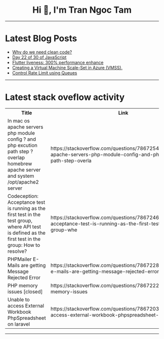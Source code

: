 <h1 align="center">Hi 👋, I'm Tran Ngoc Tam</h1>

---

# Latest Blog Posts 
<!-- BLOG-POST-LIST:START -->
- [Why do we need clean code?](https://dev.to/wraith/why-do-we-need-clean-code-1cea)
- [Day 22 of 30 of JavaScript](https://dev.to/akshat0610/day-22-of-30-of-javascript-2omi)
- [Flutter liveness: 300% performance enhance](https://dev.to/jodamco/flutter-liveness-300-performance-enhance-3kkh)
- [Creating a Virtual Machine Scale-Set in Azure &lpar;VMSS&rpar;.](https://dev.to/laoluafolami/creating-a-virtual-machine-scale-set-in-azure-vmss-21g9)
- [Control Rate Limit using Queues](https://dev.to/woovi/control-rate-limit-using-queues-eh5)
<!-- BLOG-POST-LIST:END -->

---

# Latest stack oveflow activity
<table>
  <tr><th>Title</th><th>Link</th></tr>
  <!-- STACKOVERFLOW:START --><tr><td>In mac os apache servers php module config ? and php excution path step ? overlap homebrew apache server and system /opt/apache2 server</td><td>https://stackoverflow.com/questions/78672545/in-mac-os-apache-servers-php-module-config-and-php-excution-path-step-overla</td></tr><tr><td>Codeception: Acceptance test is running as the first test in the test group, where API test is defined as the first test in the group: How to resolve?</td><td>https://stackoverflow.com/questions/78672464/codeception-acceptance-test-is-running-as-the-first-test-in-the-test-group-whe</td></tr><tr><td>PHPMailer E-Mails are getting Message Rejected Error</td><td>https://stackoverflow.com/questions/78672281/phpmailer-e-mails-are-getting-message-rejected-error</td></tr><tr><td>PHP memory issues [closed]</td><td>https://stackoverflow.com/questions/78672226/php-memory-issues</td></tr><tr><td>Unable to access External Workbook PhpSpreadsheet on laravel</td><td>https://stackoverflow.com/questions/78672037/unable-to-access-external-workbook-phpspreadsheet-on-laravel</td></tr><!-- STACKOVERFLOW:END -->
</table>

---


